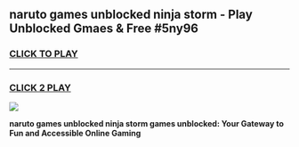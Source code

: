 
## naruto games unblocked ninja storm - Play Unblocked Gmaes & Free #5ny96
<h3>
<a href="https://premium.freeplayer.one?title=naruto_games_unblocked_ninja_storm&ref=03M">CLICK TO PLAY</a></h3>
<hr>

<h3>
<a href="https://premium.freeplayer.one?title=naruto_games_unblocked_ninja_storm&ref=03M">CLICK 2 PLAY</a>
  
</h3>

<a href="https://premium.freeplayer.one?title=naruto_games_unblocked_ninja_storm&ref=03M"><img src="https://clearcache.store/games.png"></a>


**naruto games unblocked ninja storm games unblocked: Your Gateway to Fun and Accessible Online Gaming**
